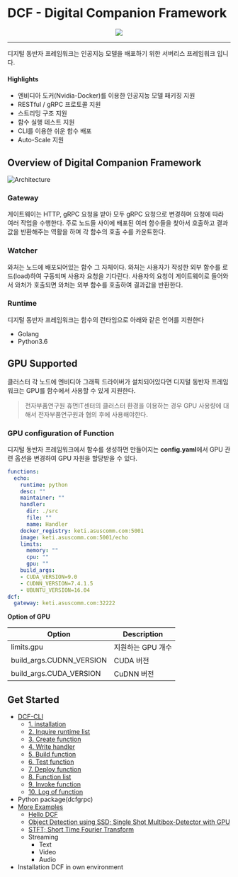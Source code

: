 # DCF - Digital Companion Framework

<p align="center">
    <img src="https://user-images.githubusercontent.com/13328380/66203965-9e0b8d80-e6e4-11e9-948d-9faa71a5d97c.png?style=centerme"/>
</p>

---

디지털 동반자 프레임워크는 인공지능 모델을 배포하기 위한 서버리스 프레임워크 입니다. 

#### Highlights

- 엔비디아 도커(Nvidia-Docker)를 이용한 인공지능 모델 패키징 지원
- RESTful / gRPC 프로토콜 지원
- 스트리밍 구조 지원
- 함수 실행 테스트 지원
- CLI를 이용한 쉬운 함수 배포
- Auto-Scale 지원



## Overview of Digital Companion Framework

![Architecture](https://user-images.githubusercontent.com/13328380/66216078-c1900180-e6ff-11e9-943b-463c55ddec3b.png)



### Gateway

게이트웨이는 HTTP, gRPC 요청을 받아 모두 gRPC 요청으로 변경하며 요청에 따라 여러 작업을 수행한다. 주로 노드들 사이에 배포된 여러 함수들을 찾아서 호출하고 결과값을 반환해주는 역활을 하며 각 함수의 호출 수를 카운트한다.



### Watcher

와처는 노드에 배포되어있는 함수 그 자체이다. 와처는 사용자가 작성한 외부 함수를 로드(load)하여 구동되며 사용자 요청을 기다린다. 사용자의 요청이 게이트웨이로 들어와서 와처가 호출되면 와처는 외부 함수를 호출하여 결과값을 반환한다.



### Runtime

디지털 동반자 프레임워크는 함수의 런타임으로 아래와 같은 언어를 지원한다

- Golang
- Python3.6



## GPU Supported

클러스터 각 노드에 엔비디아 그래픽 드라이버가 설치되어있다면 디지털 동반자 프레임워크는 GPU를 함수에서 사용할 수 있게 지원한다. 

> 전자부품연구원 휴먼IT센터의 클러스터 환경을 이용하는 경우 GPU 사용량에 대해서 전자부품연구원과 협의 후에 사용해야한다.



### GPU configuration of Function

디지털 동반자 프레임워크에서 함수를 생성하면 만들어지는 **config.yaml**에서 GPU 관련 옵션을 변경하여 GPU 자원을 할당받을 수 있다.

```yaml
functions:
  echo:
    runtime: python
    desc: ""
    maintainer: ""
    handler:
      dir: ./src
      file: ""
      name: Handler
    docker_registry: keti.asuscomm.com:5001
    image: keti.asuscomm.com:5001/echo
    limits:
      memory: ""
      cpu: ""
      gpu: ""
    build_args:
    - CUDA_VERSION=9.0
    - CUDNN_VERSION=7.4.1.5
    - UBUNTU_VERSION=16.04
dcf:
  gateway: keti.asuscomm.com:32222
```

**Option of GPU**

| Option                   | Description |
| ------------------------ | ----------- |
| limits.gpu               | 지원하는 GPU 개수 |
| build_args.CUDNN_VERSION | CUDA 버전     |
| build_args.CUDA_VERSION  | CuDNN 버전    |



## Get Started

- [DCF-CLI](https://github.com/DigitalCompanion-KETI/DCFramework/blob/master/dcf-cli.md)
  - [1. installation](https://github.com/DigitalCompanion-KETI/DCFramework/blob/master/dcf-cli.md#1-installation)
  - [2. Inquire runtime list](https://github.com/DigitalCompanion-KETI/DCFramework/blob/master/dcf-cli.md#2-inquire-runtime-list)
  - [3. Create function](https://github.com/DigitalCompanion-KETI/DCFramework/blob/master/dcf-cli.md#3-create-function)
  - [4. Write handler](https://github.com/DigitalCompanion-KETI/DCFramework/blob/master/dcf-cli.md#4-write-handler)
  - [5. Build function](https://github.com/DigitalCompanion-KETI/DCFramework/blob/master/dcf-cli.md#5-build-function)
  - [6. Test function](https://github.com/DigitalCompanion-KETI/DCFramework/blob/master/dcf-cli.md#6-test-function)
  - [7. Deploy function](https://github.com/DigitalCompanion-KETI/DCFramework/blob/master/dcf-cli.md#7-deploy-function)
  - [8. Function list](https://github.com/DigitalCompanion-KETI/DCFramework/blob/master/dcf-cli.md#8-function-list)
  - [9. Invoke function](https://github.com/DigitalCompanion-KETI/DCFramework/blob/master/dcf-cli.md#9-invoke-function)
  - [10. Log of function](https://github.com/DigitalCompanion-KETI/DCFramework/blob/master/dcf-cli.md#10-log-of-function)
- Python package(dcfgrpc)
- [More Examples](https://github.com/DigitalCompanion-KETI/DCFramework/blob/master/more_example.md)
  - [Hello DCF](https://github.com/DigitalCompanion-KETI/DCFramework/blob/master/more_example.md#hello-dcf)
  - [Object Detection using SSD; Single Shot Multibox-Detector with GPU](https://github.com/DigitalCompanion-KETI/DCFramework/blob/master/more_example.md#object-detection-using-ssd-single-shot-multibox-detector-with-gpu)
  - [STFT; Short Time Fourier Transform](https://github.com/DigitalCompanion-KETI/DCFramework/blob/master/more_example.md#stft-short-time-fourier-transform)
  - Streaming
    - Text
    - Video
    - Audio
- Installation DCF in own environment
